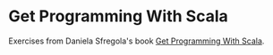 # Get Programming With Scala

Exercises from Daniela Sfregola's book [Get Programming With Scala](https://www.manning.com/books/get-programming-with-scala).

